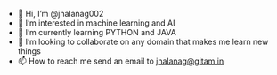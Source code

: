 - 👋 Hi, I’m @jnalanag002
- 👀 I’m interested in machine learning and AI
- 🌱 I’m currently learning PYTHON and JAVA
- 💞️ I’m looking to collaborate on any domain that makes me learn new things
- 📫 How to reach me send an email to jnalanag@gitam.in

<!---
jnalanag002/jnalanag002 is a ✨ special ✨ repository because its `README.md` (this file) appears on your GitHub profile.
You can click the Preview link to take a look at your changes.
--->
